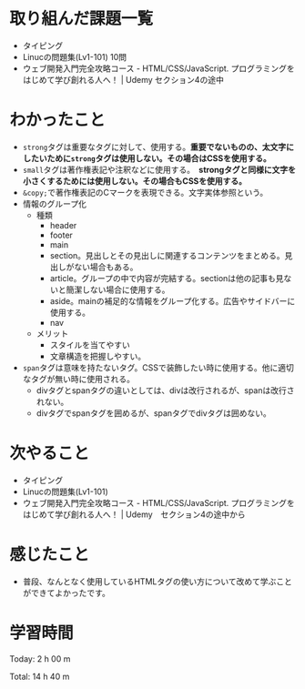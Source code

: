 # 取り組んだ課題一覧
- タイピング
- Linucの問題集(Lv1-101) 10問
- ウェブ開発入門完全攻略コース - HTML/CSS/JavaScript. プログラミングをはじめて学び創れる人へ！ | Udemy セクション4の途中

# わかったこと
- `strong`タグは重要なタグに対して、使用する。**重要でないものの、太文字にしたいために`strong`タグは使用しない。その場合はCSSを使用する。**
- `small`タグは著作権表記や注釈などに使用する。　**strongタグと同様に文字を小さくするためには使用しない。その場合もCSSを使用する。**
- `&copy;`で著作権表記のCマークを表現できる。文字実体参照という。
- 情報のグループ化
  - 種類
    - header
    - footer
    - main
    - section。見出しとその見出しに関連するコンテンツをまとめる。見出しがない場合もある。
    - article。グループの中で内容が完結する。sectionは他の記事も見ないと簡潔しない場合に使用する。
    - aside。mainの補足的な情報をグループ化する。広告やサイドバーに使用する。
    - nav
  - メリット
    - スタイルを当てやすい
    - 文章構造を把握しやすい。
- `span`タグは意味を持たないタグ。CSSで装飾したい時に使用する。他に適切なタグが無い時に使用される。
  - divタグとspanタグの違いとしては、divは改行されるが、spanは改行されない。
  - divタグでspanタグを囲めるが、spanタグでdivタグは囲めない。


# 次やること
- タイピング
- Linucの問題集(Lv1-101)
- ウェブ開発入門完全攻略コース - HTML/CSS/JavaScript. プログラミングをはじめて学び創れる人へ！ | Udemy　セクション4の途中から

# 感じたこと
- 普段、なんとなく使用しているHTMLタグの使い方について改めて学ぶことができてよかったです。

# 学習時間
Today: 2 h 00 m

Total: 14 h 40 m



